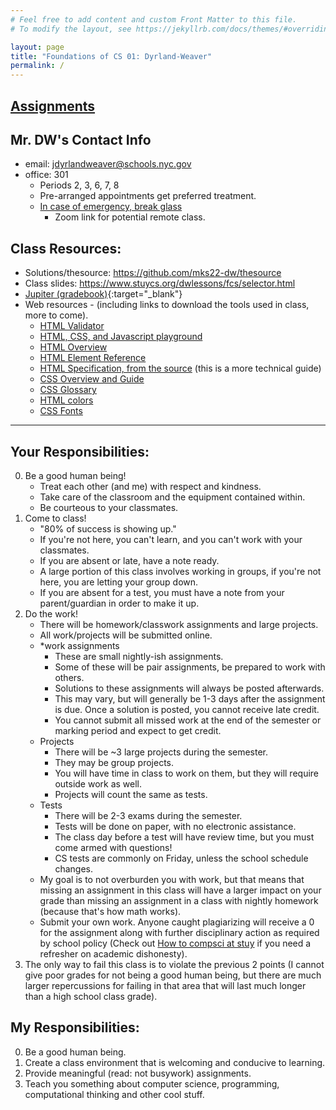 ```yaml
---
# Feel free to add content and custom Front Matter to this file.
# To modify the layout, see https://jekyllrb.com/docs/themes/#overriding-theme-defaults

layout: page
title: "Foundations of CS 01: Dyrland-Weaver"
permalink: /
---
```


## [Assignments](assignments)

## Mr. DW's Contact Info
 * email: jdyrlandweaver@schools.nyc.gov
 * office: 301
   * Periods 2, 3, 6, 7, 8
   * Pre-arranged appointments get preferred treatment.
   * [In case of emergency, break glass](https://zoom.us/j/99807416174?pwd=bm1KcGJiNHhXbFRCWm1UbnVDSlpadz09)
     - Zoom link for potential remote class.

## Class Resources:
* Solutions/thesource: <https://github.com/mks22-dw/thesource>
* Class slides: <https://www.stuycs.org/dwlessons/fcs/selector.html>
* [Jupiter (gradebook)](https://login.jupitered.com/login/){:target="_blank"}
* Web resources - (including links to download the tools used in class, more to come).
  - [HTML Validator](https://whatwg.org/validator/)
  - [HTML, CSS, and Javascript playground](https://developer.mozilla.org/en-US/play)
  - [HTML Overview](https://developer.mozilla.org/en-US/docs/Learn/HTML/Introduction_to_HTML/Getting_started)
  - [HTML Element Reference](https://developer.mozilla.org/en-US/docs/Web/HTML/Element)
  - [HTML Specification, from the source](https://html.spec.whatwg.org/multipage/#toc-semantics) (this is a more technical guide)
  - [CSS Overview and Guide](https://developer.mozilla.org/en-US/docs/Web/CSS)
  - [CSS Glossary](https://developer.mozilla.org/en-US/docs/Web/CSS/Reference)
  - [HTML colors](https://developer.mozilla.org/en-US/docs/Web/CSS/color_value)
  - [CSS Fonts](https://www.cssfontstack.com/)

<!--
  * [How to compsci at stuy](https://docs.google.com/document/u/1/d/1I93Pegu_PfTj9s6BXwE98GuBcRIFp3l1yimw5YTRAWw/pub#h.h3rzevnp1gi7) Read it.  
    * [Thonny (python IDE)](https://thonny.org)
  * [Syllabus]
  * CS Dojo
      * The best place to get you CS on. Plenty of available computers, and upperclassmen on hand to help if needed!
-->

---

## Your Responsibilities:
  0. Be a good human being!
      * Treat each other (and me) with respect and kindness.
      * Take care of the classroom and the equipment contained within.
      * Be courteous to your classmates.
  1. Come to class!
      * "80% of success is showing up."
      * If you're not here, you can't learn, and you can't work with your classmates.
      * If you are absent or late, have a note ready.
      * A large portion of this class involves working in groups, if you're not here, you are letting your group down.
      * If you are absent for a test, you must have a note from your parent/guardian in order to make it up.
  2. Do the work!
      * There will be homework/classwork assignments and large projects.
      * All work/projects will be submitted online.
      * *work assignments
        * These are small nightly-ish assignments.
        * Some of these will be pair assignments, be prepared to work with others.
        * Solutions to these assignments will always be posted afterwards.
        * This may vary, but will generally be 1-3 days after the assignment is due. Once a solution is posted, you cannot receive late credit.
        * You cannot submit all missed work at the end of the semester or marking period and expect to get credit.
      * Projects
        * There will be ~3 large projects during the semester.
        * They may be group projects.
        * You will have time in class to work on them, but they will require outside work as well.
        * Projects will count the same as tests.
      * Tests
        * There will be 2-3 exams during the semester.
        * Tests will be done on paper, with no electronic assistance.
        * The class day before a test will have review time, but you must come armed with questions!
        * CS tests are commonly on Friday, unless the school schedule changes.
      * My goal is to not overburden you with work, but that means that missing an assignment in this class will have a larger impact on your grade than missing an assignment in a class with nightly homework (because that's how math works).
      * Submit your own work. Anyone caught plagiarizing will receive a 0 for the assignment along with further disciplinary action as required by school policy (Check out [How to compsci at stuy](https://docs.google.com/document/u/1/d/1I93Pegu_PfTj9s6BXwE98GuBcRIFp3l1yimw5YTRAWw/pub#h.h3rzevnp1gi7) if you need a refresher on academic dishonesty).
  3. The only way to fail this class is to violate the previous 2 points (I cannot give poor grades for not being a good human being, but there are much larger repercussions for failing in that area that will last much longer than a high school class grade).

## My Responsibilities:
  0. Be a good human being.
  1. Create a class environment that is welcoming and conducive to learning.
  2. Provide meaningful (read: not busywork) assignments.
  3. Teach you something about computer science, programming, computational thinking and other cool stuff.
